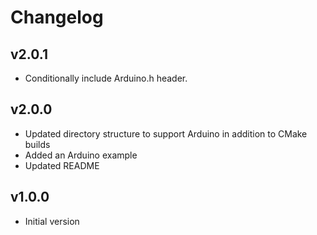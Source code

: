 # Changelog

## v2.0.1
- Conditionally include Arduino.h header.

## v2.0.0
- Updated directory structure to support Arduino in addition to CMake builds
- Added an Arduino example
- Updated README

## v1.0.0
- Initial version
